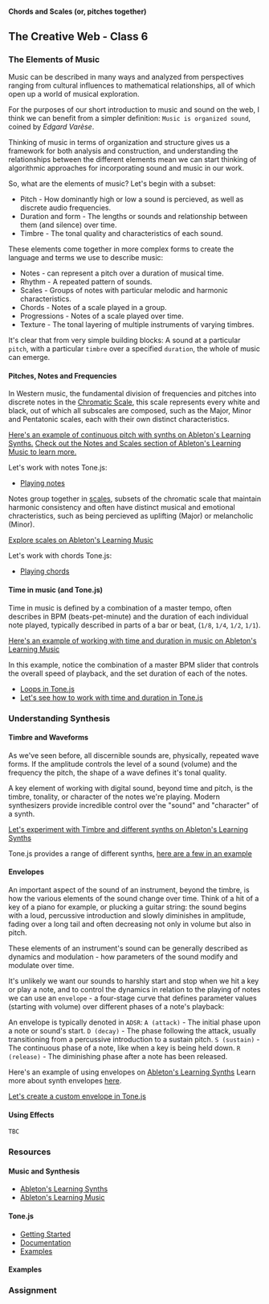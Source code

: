 #### Chords and Scales (or, pitches together)
## The Creative Web - Class 6

### The Elements of Music
Music can be described in many ways and analyzed from perspectives ranging
from cultural influences to mathematical relationships, all of which open up a world of musical exploration.

For the purposes of our short introduction to music and sound on the web, I think we can benefit from a simpler definition:
`Music is organized sound`, coined by *Edgard Varèse*.

Thinking of music in terms of organization and structure gives us a framework for both analysis and construction, and understanding the relationships between the different elements mean we can start thinking of algorithmic approaches for incorporating sound and music in our work.

So, what are the elements of music? Let's begin with a subset:
- Pitch - How dominantly high or low a sound is percieved, as well as discrete audio frequencies.
- Duration and form - The lengths or sounds and relationship between them (and silence) over time.
- Timbre - The tonal quality and characteristics of each sound.

These elements come together in more complex forms to create the language and terms we use to describe music:
- Notes - can represent a pitch over a duration of musical time. 
- Rhythm - A repeated pattern of sounds.
- Scales - Groups of notes with particular melodic and harmonic characteristics.
- Chords - Notes of a scale played in a group.
- Progressions - Notes of a scale played over time.
- Texture - The tonal layering of multiple instruments of varying timbres.

It's clear that from very simple building blocks: A sound at a particular `pitch`, with a particular `timbre` over a specified `duration`, the whole of music can emerge.

#### Pitches, Notes and Frequencies
In Western music, the fundamental division of frequencies and pitches into discrete notes in the [Chromatic Scale](https://en.wikipedia.org/wiki/Chromatic_scale), this scale represents every white and black, out of which all subscales
are composed, such as the Major, Minor and Pentatonic scales, each with their own distinct characteristics.

[Here's an example of continuous pitch with synths on Ableton's Learning Synths.](https://learningsynths.ableton.com/making-changes/pitch)
[Check out the Notes and Scales section of Ableton's Learning Music to learn more.](https://learningmusic.ableton.com/notes-and-scales/notes-and-scales.html)

Let's work with notes Tone.js:
- [Playing notes](https://github.com/BarakChamo/The-Creative-Web/blob/master/classes/class%206/examples/notes.html)

Notes group together in [scales](https://en.wikipedia.org/wiki/Scale_(music)), subsets of the chromatic scale that maintain
harmonic consistency and often have distinct musical and emotional chracteristics, such as being percieved as uplifting (Major)
or melancholic (Minor).
  
[Explore scales on Ableton's Learning Music](https://learningmusic.ableton.com/notes-and-scales/keys-and-scales.html)

Let's work with chords Tone.js:
- [Playing chords](https://github.com/BarakChamo/The-Creative-Web/blob/master/classes/class%206/examples/polyphony.html)


#### Time in music (and Tone.js)
Time in music is defined by a combination of a master tempo, often describes in BPM (beats-pet-minute) and the duration of each
individual note played, typically described in parts of a bar or beat, (`1/8`, `1/4`, `1/2`, `1/1`).

[Here's an example of working with time and duration in music on Ableton's Learning Music](https://learningmusic.ableton.com/make-melodies/love-will-tear-us-apart.html)

In this example, notice the combination of a master BPM slider that controls the overall speed of playback, and the set duration of each of the notes.

- [Loops in Tone.js](https://github.com/BarakChamo/The-Creative-Web/blob/master/classes/class%206/examples/loops.html)
- [Let's see how to work with time and duration in Tone.js](https://github.com/BarakChamo/The-Creative-Web/blob/master/classes/class%206/examples/parts.html)

### Understanding Synthesis

#### Timbre and Waveforms
As we've seen before, all discernible sounds are, physically, repeated wave forms. If the amplitude controls the level of a sound (volume) and the frequency the pitch, the shape of a wave defines it's tonal quality.

A key element of working with digital sound, beyond time and pitch, is the timbre, tonality, or character of the notes we're playing.
Modern synthesizers provide incredible control over the "sound" and "character" of a synth.

[Let's experiment with Timbre and different synths on Ableton's Learning Synths](https://learningsynths.ableton.com/synth-basics/changing-the-sound)

Tone.js provides a range of different synths, [here are a few in an example](https://github.com/BarakChamo/The-Creative-Web/blob/master/classes/class%206/examples/synths.html)

#### Envelopes
An important aspect of the sound of an instrument, beyond the timbre, is how the various elements of the sound change over time.
Think of a hit of a key of a piano for example, or plucking a guitar string: the sound begins with a loud, percussive introduction 
and slowly diminishes in amplitude, fading over a long tail and often decreasing not only in volume but also in pitch.

These elements of an instrument's sound can be generally described as dynamics and modulation - how parameters of the sound modify and modulate over time.

It's unlikely we want our sounds to harshly start and stop when we hit a key or play a note, and to control the dynamics in relation to the playing of notes we can use an `envelope` - a four-stage curve that defines parameter values (starting with volume) over different phases of a note's playback:

An envelope is typically denoted in `ADSR`:
`A (attack)` - The initial phase upon a note or sound's start.
`D (decay)` - The phase following the attack, usually transitioning from a percussive introduction to a sustain pitch.
`S (sustain)` - The continuous phase of a note, like when a key is being held down.
`R (release)` - The diminishing phase after a note has been released.

Here's an example of using envelopes on [Ableton's Learning Synths](https://learningsynths.ableton.com/envelopes/change-over-time)
Learn more about synth envelopes [here](https://github.com/Tonejs/Tone.js/wiki/Envelope).

[Let's create a custom envelope in Tone.js](https://github.com/BarakChamo/The-Creative-Web/blob/master/classes/class%206/examples/envelope.htm)

#### Using Effects
`TBC`

### Resources

#### Music and Synthesis
- [Ableton's Learning Synths](https://learningsynths.ableton.com/synth-basics/changing-the-sound)
- [Ableton's Learning Music](https://learningmusic.ableton.com/make-melodies/love-will-tear-us-apart.html)

#### Tone.js
- [Getting Started](https://tonejs.github.io/)
- [Documentation](https://tonejs.github.io/docs/)
- [Examples](https://tonejs.github.io/examples/oscillator.html)

#### Examples

### Assignment

